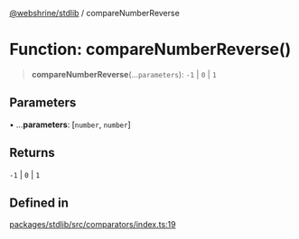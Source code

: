 [@webshrine/stdlib](../globals.md) / compareNumberReverse

# Function: compareNumberReverse()

> **compareNumberReverse**(...`parameters`): `-1` \| `0` \| `1`

## Parameters

• ...**parameters**: [`number`, `number`]

## Returns

`-1` \| `0` \| `1`

## Defined in

[packages/stdlib/src/comparators/index.ts:19](https://github.com/webshrine/webshrine/blob/0e16c5948921e0c95cce645760c4a8b0855b196b/packages/stdlib/src/comparators/index.ts#L19)
